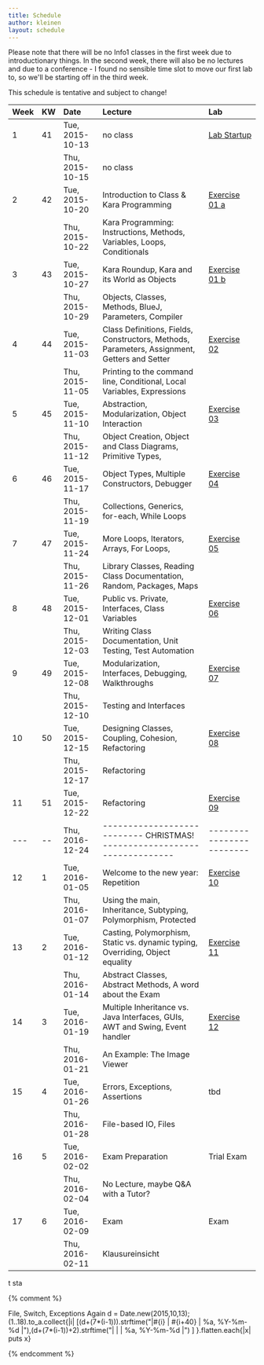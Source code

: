 ```yaml
---
title: Schedule
author: kleinen
layout: schedule
---
```




Please note that there will be no Info1 classes in the first week due to introductionary things.
 In the second week, there will also be no lectures and due to a conference -
 I found no sensible time slot to move our first lab to, so we'll be starting off in the third week.

This schedule is tentative and subject to change!



| Week | KW | Date            | Lecture                                                                                      | Lab                                         |
|:-----|:---|:----------------|:---------------------------------------------------------------------------------------------|:--------------------------------------------|
| 1    | 41 | Tue, 2015-10-13 | no class                                                                                     | [Lab Startup](../labs/exercise-00.html)     |
|      |    | Thu, 2015-10-15 | no class                                                                                     |                                             |
| 2    | 42 | Tue, 2015-10-20 | Introduction to Class & Kara Programming                                                     | [Exercise 01 a](../labs/exercise-01-a.html) |
|      |    | Thu, 2015-10-22 | Kara Programming: Instructions, Methods, Variables, Loops, Conditionals                      |                                             |
| 3    | 43 | Tue, 2015-10-27 | Kara Roundup, Kara and its World as Objects                                                  | [Exercise 01 b](../labs/exercise-01-b.html) |
|      |    | Thu, 2015-10-29 | Objects, Classes, Methods, BlueJ, Parameters,  Compiler                                      |                                             |
| 4    | 44 | Tue, 2015-11-03 | Class Definitions, Fields, Constructors, Methods, Parameters, Assignment, Getters and Setter | [Exercise 02](../labs/exercise-02.html)     |
|      |    | Thu, 2015-11-05 | Printing to the command line, Conditional, Local Variables, Expressions                      |                                             |
| 5    | 45 | Tue, 2015-11-10 | Abstraction, Modularization, Object Interaction                                              | [Exercise 03](../labs/exercise-03.html)     |
|      |    | Thu, 2015-11-12 | Object Creation, Object and Class Diagrams, Primitive Types,                                 |                                             |
| 6    | 46 | Tue, 2015-11-17 | Object Types, Multiple Constructors, Debugger                                                | [Exercise 04](../labs/exercise-04.html)     |
|      |    | Thu, 2015-11-19 | Collections, Generics, for-each, While Loops                                                 |                                             |
| 7    | 47 | Tue, 2015-11-24 | More Loops, Iterators, Arrays, For Loops,                                                    | [Exercise 05](../labs/exercise-05.html)     |
|      |    | Thu, 2015-11-26 | Library Classes, Reading Class Documentation, Random, Packages, Maps                         |                                             |
| 8    | 48 | Tue, 2015-12-01 | Public vs. Private, Interfaces, Class Variables                                              | [Exercise 06](../labs/exercise-06.html)     |
|      |    | Thu, 2015-12-03 | Writing Class Documentation, Unit Testing, Test Automation                                   |                                             |
| 9    | 49 | Tue, 2015-12-08 | Modularization, Interfaces, Debugging, Walkthroughs                                          | [Exercise 07](../labs/exercise-07.html)     |
|      |    | Thu, 2015-12-10 | Testing and Interfaces                                                                       |                                             |
| 10   | 50 | Tue, 2015-12-15 | Designing Classes, Coupling, Cohesion, Refactoring                                           | [Exercise 08](../labs/exercise-08.html)     |
|      |    | Thu, 2015-12-17 | Refactoring                                                                                  |                                             |
| 11   | 51 | Tue, 2015-12-22 | Refactoring                                                                                  | [Exercise 09](../labs/exercise-09.html)     |
| ---  | -- | Thu, 2016-12-24 | --------------------------- CHRISTMAS!   ---------------------------------                   | ------------------------                    |
| 12   | 1  | Tue, 2016-01-05 | Welcome to the new year: Repetition                                                          | [Exercise 10](../labs/exercise-10.html)     |
|      |    | Thu, 2016-01-07 | Using the main, Inheritance, Subtyping, Polymorphism, Protected                              |                                             |
| 13   | 2  | Tue, 2016-01-12 | Casting, Polymorphism, Static vs. dynamic typing, Overriding, Object equality                | [Exercise 11](../labs/exercise-11.html)     |
|      |    | Thu, 2016-01-14 | Abstract Classes, Abstract Methods, A word about the Exam                                    |                                             |
| 14   | 3  | Tue, 2016-01-19 | Multiple Inheritance vs. Java Interfaces,  GUIs, AWT and Swing, Event handler                | [Exercise 12](../labs/exercise-12.html)     |
|      |    | Thu, 2016-01-21 | An Example: The Image Viewer                                                                 |                                             |
| 15   | 4  | Tue, 2016-01-26 | Errors, Exceptions, Assertions                                                               | tbd                                         |
|      |    | Thu, 2016-01-28 | File-based IO, Files                                                                         |                                             |
| 16   | 5  | Tue, 2016-02-02 | Exam Preparation                                                                             | Trial Exam                                  |
|      |    | Thu, 2016-02-04 | No Lecture, maybe Q&A with a Tutor?                                                          |                                             |
| 17   | 6  | Tue, 2016-02-09 | Exam                                                                                         | Exam                                        |
|      |    | Thu, 2016-02-11 | Klausureinsicht                                                                              |                                             |
t sta


{% comment %}

File, Switch, Exceptions Again
d = Date.new(2015,10,13);(1..18).to_a.collect{|i| [(d+(7*(i-1))).strftime("|#{i} | #{i+40} | %a, %Y-%m-%d |"),(d+(7*(i-1))+2).strftime("|   |    | %a, %Y-%m-%d |") ] }.flatten.each{|x| puts x}

{% endcomment %}
